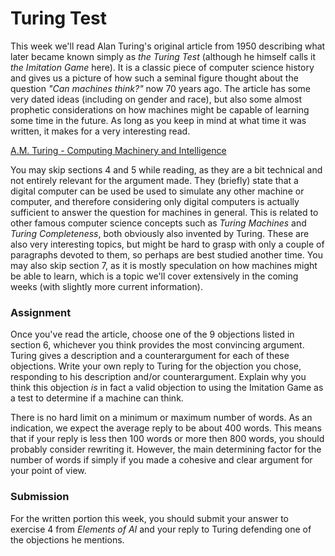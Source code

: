 
# Turing Test

This week we'll read Alan Turing's original article from 1950 describing what
later became known simply as *the Turing Test* (although he himself calls it
*the Imitation Game* here). It is a classic piece of computer science history
and gives us a picture of how such a seminal figure thought about the question
*"Can machines think?"* now 70 years ago. The article has some very dated ideas
(including on gender and race), but also some almost prophetic considerations
on how machines might be capable of learning some time in the future. As long
as you keep in mind at what time it was written, it makes for a very
interesting read.

[A.M. Turing - Computing Machinery and Intelligence](turing_test.pdf)

You may skip sections 4 and 5 while reading, as they are a bit technical and
not entirely relevant for the argument made. They (briefly) state that a
digital computer can be used be used to simulate any other machine or computer,
and therefore considering only digital computers is actually sufficient to
answer the question for machines in general. This is related to other famous
computer science concepts such as *Turing Machines* and *Turing
Completeness*, both obviously also invented by Turing. These are also very
interesting topics, but might be hard to grasp with only a couple of paragraphs
devoted to them, so perhaps are best studied another time. You may also skip
section 7, as it is mostly speculation on how machines might be able to learn,
which is a topic we'll cover extensively in the coming weeks (with slightly
more current information).

### Assignment

Once you've read the article, choose one of the 9 objections listed in section
6, whichever you think provides the most convincing argument. Turing gives a
description and a counterargument for each of these objections. Write your own
reply to Turing for the objection you chose, responding to his description
and/or counterargument. Explain why you think this objection *is* in fact a
valid objection to using the Imitation Game as a test to determine if a machine
can think.

There is no hard limit on a minimum or maximum number of words. As an
indication, we expect the average reply to be about 400 words. This means that
if your reply is less then 100 words or more then 800 words, you should
probably consider rewriting it. However, the main determining factor for the
number of words if simply if you made a cohesive and clear argument for your
point of view.

### Submission

For the written portion this week, you should submit your answer to exercise 4
from *Elements of AI* and your reply to Turing defending one of the objections
he mentions.

